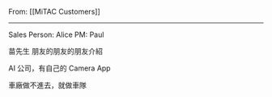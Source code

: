 From: [[MiTAC Customers]]

---

Sales Person: Alice
PM: Paul

苗先生 朋友的朋友的朋友介紹

AI 公司，有自己的 Camera App

車廠做不進去，就做車隊

